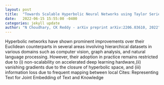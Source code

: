 ```yaml
---
layout: post
title:  "Towards Scalable Hyperbolic Neural Networks using Taylor Series Approximations"
date:   2022-06-15 15:55:00 -0400
categories: jekyll update
author: "N Choudhary, CK Reddy - arXiv preprint arXiv:2206.03610, 2022"
---
```

Hyperbolic networks have shown prominent improvements over their Euclidean counterparts in several areas involving hierarchical datasets in various domains such as computer vision, graph analysis, and natural language processing. However, their adoption in practice remains restricted due to (i) non-scalability on accelerated deep learning hardware,(ii) vanishing gradients due to the closure of hyperbolic space, and (iii) information loss due to frequent mapping between local 
Cites: Representing Text for Joint Embedding of Text and Knowledge